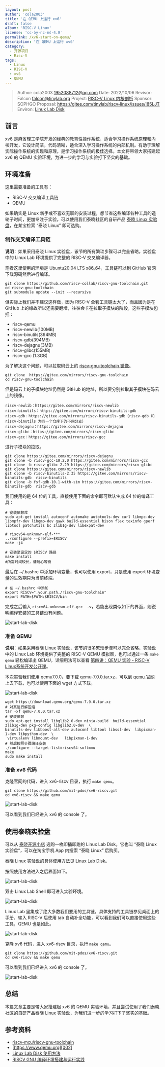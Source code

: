 ```yaml
---
layout: post
author: 'cola2003'
title: '在 QEMU 上运行 xv6'
draft: false
album: 'RISC-V Linux'
license: 'cc-by-nc-nd-4.0'
permalink: /xv6-start-on-qemu/
description: '在 QEMU 上运行 xv6'
category:
  - 开源项目
  - Risc-V
tags:
  - Linux
  - RISC-V
  - xv6
  - QEMU
---
```


> Author:    cola2003 <1952088712@qq.com>
> Date:      2022/10/06
> Revisor:   Falcon <falcon@tinylab.org>
> Project:   [RISC-V Linux 内核剖析](https://gitee.com/tinylab/riscv-linux)
> Sponsor:   SOPHGO
> Proposal:  <https://gitee.com/tinylab/riscv-linux/issues/I85LJT>
> Environ:   [Linux Lab Disk](https://tinylab.org/linux-lab-disk)


## 前言

xv6 是麻省理工学院开发的经典的教育性操作系统，适合学习操作系统原理和内核开发，它设计简洁，代码清晰，适合深入学习操作系统的内部机制。有助于理解实际操作系统的实现和原理，是学习操作系统的极佳选择。本文将带领大家搭建起 xv6 的 QEMU 实验环境，为进一步的学习与实验打下坚实的基础。

## 环境准备

这里需要准备的工具有：
- RISC-V 交叉编译工具链
- QEMU

如果确实是 Linux 新手或不喜欢无聊的安装过程，想节省这些编译各种工具的造轮子时间，更加专注于实验，可以使用我们泰晓社区的自研产品 [泰晓 Linux 实验盘](https://tinylab.org/linux-lab-disk)，在某宝检索 “泰晓 Linux” 即可选购。

### 制作交叉编译工具链

**说明**：如果采用泰晓 Linux 实验盘，该节的所有繁琐步骤可以完全省略，实验盘中的 Linux Lab 环境提供了完整的 RISC-V 交叉编译器。

笔者这里使用的环境是 Ubuntu20.04 LTS x86_64，工具链可以到 GitHub 官网下载源码然后进行编译。

```
git clone https://github.com/riscv-collab/riscv-gnu-toolchain.git
cd riscv-gnu-toolchain
git submodule update --init --recursive
```

但实际上我们并不建议这样做，因为 RISC-V 全套工具链太大了，而且因为是在 GitHub 上的缘故所以还需要翻墙，往往会卡在拉取子摸块的阶段，这些子模块包括：

- riscv-qemu
- riscv-newlib(100MB)
- riscv-binutils(394MB)
- riscv-gdb(394MB)
- riscv-dejagnu(3MB)
- riscv-glibc(155MB)
- riscv-gcc (1.3GB)

为了解决这个问题，可以拉取码云上的 [riscv-gnu-toolchain 镜像][001]。

```
git clone  https://gitee.com/mirrors/riscv-gnu-toolchain
cd riscv-gnu-toolchain
```

但是码云上的子模块地址仍然是 GitHub 的地址，所以要分别拉取其子摸块在码云上的镜像。

```
riscv-newlib：https://gitee.com/mirrors/riscv-newlib
riscv-binutils：https://gitee.com/mirrors/riscv-binutils-gdb
riscv-gdb：https://gitee.com/mirrors/riscv-binutils-gdb（riscv-gdb 和 riscv-binutils 为同一个仓库下的不同分支）
riscv-dejagnu：https://gitee.com/mirrors/riscv-dejagnu
riscv-glibc：https://gitee.com/mirrors/riscv-glibc
riscv-gcc：https://gitee.com/mirrors/riscv-gcc
```

进行子模块的拉取。

```
git clone https://gitee.com/mirrors/riscv-dejagnu
git clone -b riscv-gcc-10.2.0 https://gitee.com/mirrors/riscv-gcc
git clone -b riscv-glibc-2.29 https://gitee.com/mirrors/riscv-glibc
git clone https://gitee.com/mirrors/riscv-newlib
git clone -b riscv-binutils-2.35 https://gitee.com/mirrors/riscv-binutils-gdb  riscv-binutils
git clone -b fsf-gdb-10.1-with-sim https://gitee.com/mirrors/riscv-binutils-gdb  riscv-gdb

```

我们使用的是 64 位的工具，直接使用下面的命令即可默认生成 64 位的编译工具：

```
# 安装依赖库
sudo apt-get install autoconf automake autotools-dev curl libmpc-dev libmpfr-dev libgmp-dev gawk build-essential bison flex texinfo gperf libtool patchutils bc zlib1g-dev libexpat-dev

# riscv64-unknown-elf-***
../configure --prefix=$RISCV
make -j4

# 安装至设定的 $RISCV 路径
make install
#所需时间较长，请耐心等待
```

最后在 ~/.bashrc 中添加环境变量，也可以使用 export，只是使用 export 环境变量的生效期只为当前终端。

```
# 在 ~/.bashrc 中添加
export RISCV=".your.path./riscv-gnu-toolchain"
export PATH=$PATH:$RISCV/bin
```

完成之后输入 `riscv64-unknown-elf-gcc  -v`，若能出现类似如下的界面，则说明编译安装的工具链没有问题。

![start-lab-disk](/wp-content/uploads/2022/03/riscv-linux/images/20231006-xv6-start-on-qemu/test-riscv-tool-chain.png)

### 准备 QEMU

**说明**：如果采用泰晓 Linux 实验盘，该节的很多繁琐步骤可以完全省略，实验盘中的 Linux Lab 环境提供了完整的 RISC-V QEMU 模拟器，也可以通过一条 `make qemu` 轻松编译出 QEMU，详细用法可以查看 [第四讲：QEMU 实验 - RISC-V Linux系统开发公开课](https://www.bilibili.com/video/BV1kz4y1K7fW)。

本次实验我们使用 qemu7.0.0，要下载 qemu-7.0.0.tar.xz，可以到 [qemu 官网][002] 上去下载，也可以使用下面的 wget 方式下载。

![start-lab-disk](/wp-content/uploads/2022/03/riscv-linux/images/20231006-xv6-start-on-qemu/chose-qemu.jpg)

```
wget https://download.qemu.org/qemu-7.0.0.tar.xz
# 对其进行解压缩
tar -xf qemu-7.0.0.tar.xz
# 安装依赖
sudo apt-get install libglib2.0-dev ninja-build  build-essential zlib1g-dev pkg-config libglib2.0-dev  \
binutils-dev libboost-all-dev autoconf libtool libssl-dev  libpixman-1-dev libpython-dev  \
 virtualenv libmount-dev   libpixman-1-dev
# 然后按照步骤编译安装
./configure --target-list=riscv64-softmmu
make
sudo make install
```

### 准备 xv6 代码

克隆官网的代码，进入 xv6-riscv 目录，执行 `make qemu`。

```
git clone https://github.com/mit-pdos/xv6-riscv.git
cd xv6-riscv && make qemu
```

![start-lab-disk](/wp-content/uploads/2022/03/riscv-linux/images/20231006-xv6-start-on-qemu/my-xv6-start.png)

可以看到我们已经进入 xv6 的 console 了。

## 使用泰晓实验盘

可以从 [泰晓开源小店](https://shop155917374.taobao.com/) 选购一枚即插即跑的 Linux Lab Disk。它也叫 “泰晓 Linux 实验盘”，可以在淘宝手机 App 内搜索 “泰晓 Linux” 后购买。

泰晓 Linux 实验盘的具体使用方法见 [Linux Lab Disk][003]。

按照使用方法进入之后界面如下。

![start-lab-disk](/wp-content/uploads/2022/03/riscv-linux/images/20231006-xv6-start-on-qemu/start-lab-disk.png)

双击 Linux Lab Shell 即可进入实验环境。

![start-lab-disk](/wp-content/uploads/2022/03/riscv-linux/images/20231006-xv6-start-on-qemu/enter-linux-lab.png)

Linux Lab 里集成了绝大多数我们要用的工具链，具体支持的工具链参见桌面上的手册，输入 RISC-V 后使用 tab 自动补全功能，可以看到我们可以直接使用这些工具，QEMU 也是如此。

![start-lab-disk](/wp-content/uploads/2022/03/riscv-linux/images/20231006-xv6-start-on-qemu/show-tool-chain.png)

克隆 xv6 代码，进入 xv6-riscv 目录，执行 `make qemu`。


```
git clone https://github.com/mit-pdos/xv6-riscv.git
cd xv6-riscv && make qemu
```

可以看到我们已经进入 xv6 的 console 了。

![start-lab-disk](/wp-content/uploads/2022/03/riscv-linux/images/20231006-xv6-start-on-qemu/xv6-start.png)

## 总结

本篇文章主要是带大家搭建起 xv6 的 QEMU 实验环境，并且尝试使用了我们泰晓社区的自研产品泰晓 Linux 实验盘，为我们进一步的学习打下了坚实的基础。

## 参考资料

- [riscv-mcu/riscv-gnu-toolchain][001]
- [https://www.qemu.org][002]
- [Linux Lab Disk 使用方法][003]
- [RISCV GNU 编译环境搭建与运行实践][004]

[001]: https://gitee.com/riscv-mcu/riscv-gnu-toolchain
[002]: https://www.qemu.org/
[003]: https://tinylab.org/linux-lab-disk/
[004]: https://blog.csdn.net/ALLap97/article/details/112373544
